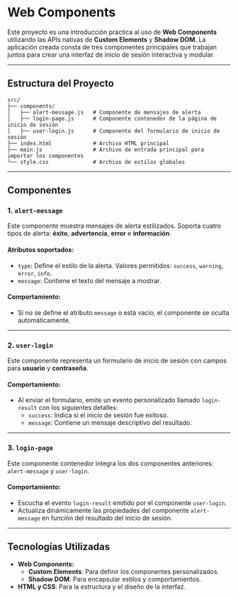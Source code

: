 # Web Components

Este proyecto es una introducción práctica al uso de **Web Components** utilizando las APIs nativas de **Custom Elements** y **Shadow DOM**. La aplicación creada consta de tres componentes principales que trabajan juntos para crear una interfaz de inicio de sesión interactiva y modular.

---

## Estructura del Proyecto

```plaintext
src/
├── components/
│   ├── alert-message.js   # Componente de mensajes de alerta
│   ├── login-page.js      # Componente contenedor de la página de inicio de sesión
│   ├── user-login.js      # Componente del formulario de inicio de sesión
├── index.html             # Archivo HTML principal
├── main.js                # Archivo de entrada principal para importar los componentes
└── style.css              # Archivo de estilos globales
```

---

## Componentes

### 1. **`alert-message`**

Este componente muestra mensajes de alerta estilizados. Soporta cuatro tipos de alerta: **éxito**, **advertencia**, **error** e **información**.

#### **Atributos soportados:**

- `type`: Define el estilo de la alerta. Valores permitidos: `success`, `warning`, `error`, `info`.
- `message`: Contiene el texto del mensaje a mostrar.

#### **Comportamiento:**

- Si no se define el atributo `message` o está vacío, el componente se oculta automáticamente.

---

### 2. **`user-login`**

Este componente representa un formulario de inicio de sesión con campos para **usuario** y **contraseña**.

#### **Comportamiento:**

- Al enviar el formulario, emite un evento personalizado llamado `login-result` con los siguientes detalles:
  - `success`: Indica si el inicio de sesión fue exitoso.
  - `message`: Contiene un mensaje descriptivo del resultado.

---

### 3. **`login-page`**

Este componente contenedor integra los dos componentes anteriores: `alert-message` y `user-login`.

#### **Comportamiento:**

- Escucha el evento `login-result` emitido por el componente `user-login`.
- Actualiza dinámicamente las propiedades del componente `alert-message` en función del resultado del inicio de sesión.

---

## Tecnologías Utilizadas

- **Web Components:**
  - **Custom Elements**: Para definir los componentes personalizados.
  - **Shadow DOM**: Para encapsular estilos y comportamientos.
- **HTML y CSS**: Para la estructura y el diseño de la interfaz.

